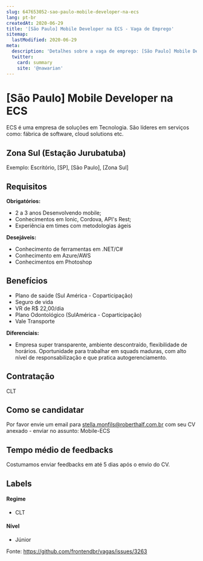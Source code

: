```yaml
---
slug: 647653052-sao-paulo-mobile-developer-na-ecs
lang: pt-br
createdAt: 2020-06-29
title: '[São Paulo] Mobile Developer na ECS - Vaga de Emprego'
sitemap:
  lastModified: 2020-06-29
meta:
  description: 'Detalhes sobre a vaga de emprego: [São Paulo] Mobile Developer na ECS'
  twitter:
    card: summary
    site: '@nawarian'
---
```


# [São Paulo] Mobile Developer na ECS

ECS é uma empresa de soluções em Tecnologia. São líderes em serviços como: fábrica de software, cloud solutions etc. 

## Zona Sul (Estação Jurubatuba) 

Exemplo: Escritório, [SP], [São Paulo], [Zona Sul]

## Requisitos

**Obrigatórios:**
- 2 a 3 anos Desenvolvendo mobile; 
- Conhecimentos em Ionic, Cordova, API's Rest; 
 - Experiência em times com metodologias ágeis 

**Desejáveis:**
- Conhecimento de ferramentas em .NET/C# 
- Conhecimento em Azure/AWS
- Conhecimentos em Photoshop 

## Benefícios

- Plano de saúde (Sul América - Coparticipação) 
- Seguro de vida
- VR de R$ 22,00/dia
- Plano Odontológico (SulAmérica - Coparticipação) 
- Vale Transporte

**Diferenciais:**
- Empresa super transparente, ambiente descontraído, flexibilidade de horários. Oportunidade para trabalhar em squads maduras, com alto nível de responsabilização e que pratica autogerenciamento. 

## Contratação

CLT 

## Como se candidatar

Por favor envie um email para stella.monfils@roberthalf.com.br com seu CV anexado - enviar no assunto: Mobile-ECS

## Tempo médio de feedbacks

Costumamos enviar feedbacks em até 5 dias após o envio do CV. 

## Labels

#### Regime
- CLT


#### Nível
- Júnior




Fonte: https://github.com/frontendbr/vagas/issues/3263